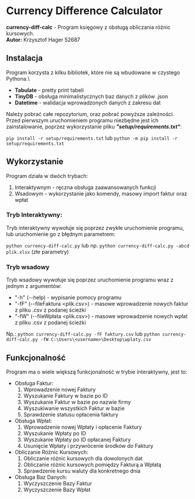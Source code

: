 # Currency Difference Calculator

**currency-diff-calc** - Program księgowy z obsługą obliczania różnic kursowych.\
**Autor:** Krzysztof Hager 52687

## Instalacja
Program korzysta z kilku bibliotek, które nie są wbudowane w czystego Pythona.\
- **Tabulate** - pretty print tabeli
- **TinyDB** - obsługa minimalistycznych baz danych z plików .json
- **Datetime** - walidacja wprowadzonych danych z zakresu dat

Należy pobrać całe repozytorium, oraz pobrać powyższe zależności.\
Przed pierwszym uruchomieniem programu niezbędne jest ich zainstalowanie, poprzez wykorzystanie pliku ***"setup/requirements.txt"***:

`pip install -r setup/requirements.txt` lub `python -m pip install -r setup/requirements.txt`

## Wykorzystanie
Program działa w dwóch trybach:

1. Interaktywnym - ręczna obsługa zaawansowanych funkcji
2. Wsadowym - wykorzystanie jako komendy, masowy import faktur oraz wpłat

### Tryb Interaktywny:
Tryb interaktywny wywołuje się poprzez zwykłe uruchomienie programu, lub uruchomienie go z błędnym parametrem:

`python currency-diff-calc.py` lub np. `python currency-diff-calc.py -abcd plik.xlsx` (złe parametry)

### Tryb wsadowy
Tryb wsadowy wywołuje się poprzez uruchomienie programu wraz z jednym z argumentów:

- "-h" (--help) - wypisanie pomocy programu
- "-fF" (--fileFaktura <plik.csv>) - masowe wprowadzenie nowych faktur z pliku .csv z podanej ścieżki
- "-fW" (--fileWpłata <plik.csv>) - masowe wprowadzenie nowych wpłat z pliku .csv z podanej ścieżki

Np.: `python currency-diff-calc.py -fF faktury.csv` lub `python currency-diff-calc.py -fW C:\Users\<username>\Desktop\wplaty.csv`

## Funkcjonalność
Program ma o wiele większą funkcjonalność w trybie interaktywny, jest to:

* Obsługa Faktur:
    1. Wprowadzenie nowej Faktury
    2. Wyszukanie Faktury w bazie po ID
    3. Wyszukanie Faktur w bazie po nazwie firmy
    4. Wyszukiwanie wszystkich Faktur w bazie
    5. Sprawdzenie statusu opłacenia faktury
* Obsługa Wpłat:
    1. Wprowadzenie nowej Wpłaty i opłacenie Faktury
    2. Wyszukanie Wpłaty po ID
    3. Wyszukanie Wpłaty po ID opłacanej Faktury
    4. Usunięcie Wpłaty i przywrócenie środków do Faktury
* Obliczanie Różnic Kursowych:
    1. Obliczanie różnic kursowych dla dowolonych dat
    2. Obliczanie różnic kursowych pomiędzy Fakturą a Wpłatą
    3. Sprawdzenie kursu waluty dla konkretnego dnia
* Obsługa Baz Danych:
    1. Wyczyszczenie Bazy Faktur
    2. Wyczyszczenie Bazy Wpłat


##